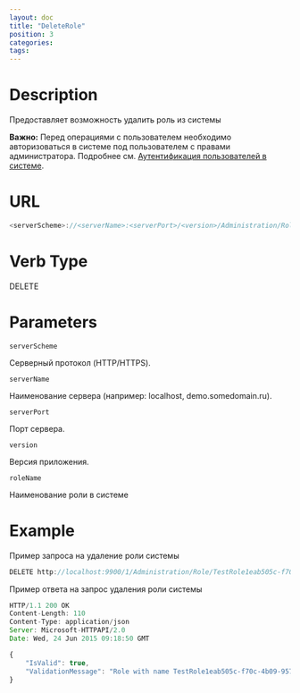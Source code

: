 ```yaml
---
layout: doc
title: "DeleteRole"
position: 3 
categories: 
tags:
---
```


# Description
Предоставляет возможность удалить роль из системы

**Важно:** Перед операциями с пользователем необходимо авторизоваться в системе под пользователем
с правами администратора. Подробнее см. [Аутентификация пользователей в системе](../../SignInApi/SignInInternal).

# URL
```js
<serverScheme>://<serverName>:<serverPort>/<version>/Administration/Role/<roleName>
```

# Verb Type

DELETE

# Parameters

`serverScheme`

Серверный протокол (HTTP/HTTPS).

`serverName`

Наименование сервера (например: localhost, demo.somedomain.ru).

`serverPort`

Порт сервера.

`version`

Версия приложения.

`roleName`

Наименование роли в системе

# Example

Пример запроса на удаление роли системы

```js
DELETE http://localhost:9900/1/Administration/Role/TestRole1eab505c-f70c-4b09-957a-8a898b179d70
```

Пример ответа на запрос удаления роли системы

```js
HTTP/1.1 200 OK
Content-Length: 110
Content-Type: application/json
Server: Microsoft-HTTPAPI/2.0
Date: Wed, 24 Jun 2015 09:18:50 GMT

{
	"IsValid": true,
	"ValidationMessage": "Role with name TestRole1eab505c-f70c-4b09-957a-8a898b179d70 deleted."
}
```